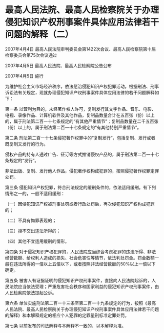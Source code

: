 # 最高人民法院、最高人民检察院关于办理侵犯知识产权刑事案件具体应用法律若干问题的解释（二）

2007年4月4日 最高人民法院审判委员会第1422次会议、最高人民检察院第十届检察委员会第75次会议通过

2007年4月5日 最高人民法院、最高人民检察院公告公布

2007年4月5日 施行



为维护社会主义市场经济秩序，依法惩治侵犯知识产权犯罪活动，根据刑法、刑事诉讼法有关规定，现就办理侵犯知识产权刑事案件具体应用法律的若干问题解释如下：

第一条 以营利为目的，未经著作权人许可，复制发行其文字作品、音乐、电影、电视、录像作品、计算机软件及其他作品，复制品数量合计在五百张（份）以上的，属于刑法第二百一十七条规定的“有其他严重情节”；复制品数量在二千五百张（份）以上的，属于刑法第二百一十七条规定的“有其他特别严重情节”。

第二条 刑法第二百一十七条侵犯著作权罪中的“复制发行”，包括复制、发行或者既复制又发行的行为。

侵权产品的持有人通过广告、征订等方式推销侵权产品的，属于刑法第二百一十七条规定的“发行”。

非法出版、复制、发行他人作品，侵犯著作权构成犯罪的，按照侵犯著作权罪定罪处罚。

第三条 侵犯知识产权犯罪，符合刑法规定的缓刑条件的，依法适用缓刑。有下列情形之一的，一般不适用缓刑：

（一）因侵犯知识产权被刑事处罚或者行政处罚后，再次侵犯知识产权构成犯罪的；

（二）不具有悔罪表现的；

（三）拒不交出违法所得的；

（四）其他不宜适用缓刑的情形。

第四条 对于侵犯知识产权犯罪的，人民法院应当综合考虑犯罪的违法所得、非法经营数额、给权利人造成的损失、社会危害性等情节，依法判处罚金。罚金数额一般在违法所得的一倍以上五倍以下，或者按照非法经营数额的50%以上一倍以下确定。

第五条 被害人有证据证明的侵犯知识产权刑事案件，直接向人民法院起诉的，人民法院应当依法受理；严重危害社会秩序和国家利益的侵犯知识产权刑事案件，由人民检察院依法提起公诉。

第六条 单位实施刑法第二百一十三条至第二百一十九条规定的行为，按照《最高人民法院、最高人民检察院关于办理侵犯知识产权刑事案件具体应用法律若干问题的解释》和本解释规定的相应个人犯罪的定罪量刑标准定罪处罚。

第七条 以前发布的司法解释与本解释不一致的，以本解释为准。